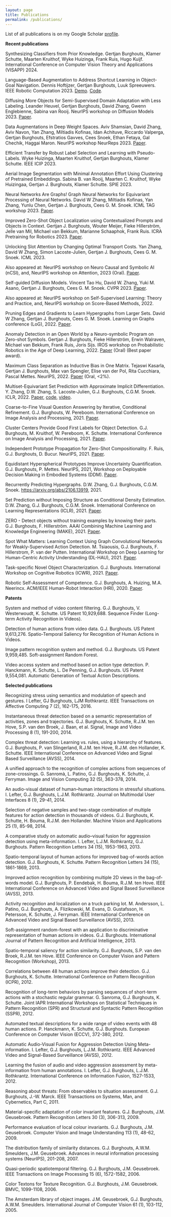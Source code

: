 ```yaml
---
layout: page
title: Publications
permalink: /publications/
---
```


List of all publications is on my Google Scholar <a href="https://scholar.google.com/citations?user=zN6afwwAAAAJ">profile</a>.

**Recent publications**

Synthesizing Classifiers from Prior Knowledge. Gertjan Burghouts, Klamer Schutte, Maarten Kruithof, Wyke Huizinga, Frank Ruis, Hugo Kuijf. International Conference on Computer Vision Theory and Applications (VISAPP) 2024.

Language-Based Augmentation to Address Shortcut Learning in Object-Goal Navigation. Dennis Hoftijzer, Gertjan Burghouts, Luuk Spreeuwers. IEEE Robotic Computation 2023. <a href="https://www.youtube.com/watch?v=sPQSdcJ1mik">Demo</a>. <a href="https://github.com/Dennishoftijzer/L-B_Augmentation">Code</a>.

Diffusing More Objects for Semi-Supervised Domain Adaptation with Less Labeling. Leander Heuvel, Gertjan Burghouts, David Zhang, Gwenn Englebienne, Sabina van Rooij. NeurIPS workshop on Diffusion Models 2023. <a href="https://arxiv.org/abs/2312.12000">Paper</a>.

Data Augmentations in Deep Weight Spaces. Aviv Shamsian, David Zhang, Aviv Navon, Yan Zhang, Miltiadis Kofinas, Idan Achituve, Riccardo Valperga, Gertjan Burghouts, Efstratios Gavves, Cees Snoek, Ethan Fetaya, Gal Chechik, Haggai Maron. NeurIPS workshop NeurReps 2023. <a href="https://openreview.net/pdf?id=jdT7PuqdSt">Paper</a>.

Efficient Transfer by Robust Label Selection and Learning with Pseudo-Labels. Wyke Huizinga, Maarten Kruithof, Gertjan Burghouts, Klamer Schutte. IEEE ICIP 2023.

Aerial Image Segmentation with Minimal Annotation Effort Using Clustering of Pretrained Embeddings. Sabina B. van Rooij, Maarten C. Kruithof, Wyke Huizingaa, Gertjan J. Burghouts, Klamer Schutte. SPIE 2023.

Neural Networks Are Graphs! Graph Neural Networks for Equivariant Processing of Neural Networks. David W Zhang, Miltiadis Kofinas, Yan Zhang, Yunlu Chen, Gertjan J. Burghouts, Cees G. M. Snoek. ICML TAG workshop 2023. <a href="https://openreview.net/forum?id=sCkLwG9wjy">Paper</a>.

Improved Zero-Shot Object Localization using Contextualized Prompts and Objects in Context. Gertjan J. Burghouts, Wouter Meijer, Fieke Hillerström, Jelle van Mil, Michael van Bekkum, Marianne Schaaphok, Frank Ruis. ICRA Pretraining for Robotics 2023. <a href="https://openreview.net/pdf?id=2vHLRXkpcS">Paper</a>.

Unlocking Slot Attention by Changing Optimal Transport Costs. Yan Zhang, David W Zhang, Simon Lacoste-Julien, Gertjan J. Burghouts, Cees G. M. Snoek. ICML 2023. 

Also appeared at: NeurIPS workshop on Neuro Causal and Symbolic AI (nCSI), and, NeurIPS workshop on Attention, 2023 (Oral). <a href="https://openreview.net/forum?id=27L6M45WI9">Paper</a>.

Self-guided Diffusion Models. Vincent Tao Hu, David W. Zhang, Yuki M. Asano, Gertjan J. Burghouts, Cees G. M. Snoek. CVPR 2023. <a href="https://arxiv.org/abs/2210.06462">Paper</a>. 

Also appeared at: NeurIPS workshop on Self-Supervised Learning: Theory and Practice, and, NeurIPS workshop on Score-Based Methods, 2022.

Pruning Edges and Gradients to Learn Hypergraphs from Larger Sets. David W Zhang, Gertjan J. Burghouts, Cees G. M. Snoek. Learning on Graphs conference (LoG), 2022. <a href="https://openreview.net/forum?id=tbqtGejMJW">Paper</a>.

Anomaly Detection in an Open World by a Neuro-symbolic Program on Zero-shot Symbols. Gertjan J. Burghouts, Fieke Hillerström, Erwin Walraven, Michael van Bekkum, Frank Ruis, Joris Sijs. IROS workshop on Probabilistic Robotics in the Age of Deep Learning, 2022. <a href="https://openreview.net/forum?id=Bg3ZO3nXJuA">Paper</a> (Oral) (Best paper award).

Maximum Class Separation as Inductive Bias in One Matrix. Tejaswi Kasarla, Gertjan J. Burghouts, Max van Spengler, Elise van der Pol, Rita Cucchiara, Pascal Mettes. NeurIPS, 2022. <a href="https://arxiv.org/abs/2206.08704">Paper</a> (Oral, <2%).

Multiset-Equivariant Set Prediction with Approximate Implicit Differentiation. Y. Zhang, D.W. Zhang, S. Lacoste-Julien, G.J. Burghouts, C.G.M. Snoek. ICLR, 2022. <a href="https://arxiv.org/abs/2111.12193">Paper</a>, <a href="https://github.com/davzha/multiset-equivariance">code</a>, <a href="https://www.youtube.com/watch?v=2iGmXmjaQus">video</a>.

Coarse-to-Fine Visual Question Answering by Iterative, Conditional Refinement. G.J. Burghouts, W. Pereboom. International Conference on Image Analysis and Processing, 2021. <a href="https://link.springer.com/chapter/10.1007/978-3-031-06430-2_35">Paper</a>.

Cluster Centers Provide Good First Labels for Object Detection. G.J. Burghouts, M. Kruithof, W. Pereboom, K. Schutte. International Conference on Image Analysis and Processing, 2021. <a href="https://link.springer.com/chapter/10.1007/978-3-031-06427-2_34">Paper</a>.

Independent Prototype Propagation for Zero-Shot Compositionality. F. Ruis, G.J. Burghouts, D. Bucur. NeurIPS, 2021. <a href="https://arxiv.org/abs/2106.00305">Paper</a>.

Equidistant Hyperspherical Prototypes Improve Uncertainty Quantification. G.J. Burghouts, P. Mettes. NeurIPS, 2021, Workshop on Deployable Decision Making in Embodied Systems (DDM). <a href="https://drive.google.com/file/d/1ikyuTJbV7sFXpZVLgQR2uDcpFzk574X5/view?usp=sharing">Paper</a>.

Recurrently Predicting Hypergraphs. D.W. Zhang, G.J. Burghouts, C.G.M. Snoek. <a href="https://arxiv.org/abs/2106.13919">https://arxiv.org/abs/2106.13919</a>, 2021.

Set Prediction without Imposing Structure as Conditional Density Estimation. D.W. Zhang, G.J. Burghouts, C.G.M. Snoek. International Conference on Learning Representations (ICLR), 2021. <a href="https://arxiv.org/abs/2010.04109">Paper</a>.

ZERO - Detect objects without training examples by knowing their parts. G.J. Burghouts, F. Hillerström. AAAI Combining Machine Learning and Knowledge Engineering (MAKE), 2021. <a href="http://ceur-ws.org/Vol-2846/paper3.pdf">Paper</a>.

Spot What Matters: Learning Context Using Graph Convolutional Networks for Weakly-Supervised Action Detection. M. Tsiaousis, G.J. Burghouts, F. Hillerstrom, P. van der Putten. International Workshop on Deep Learning for Human-Centric Activity Understanding (DL-HAU), 2021. <a href="https://arxiv.org/abs/2107.13648">Paper</a>.

Task-specific Novel Object Characterization. G.J. Burghouts. International Workshop on Cognitive Robotics (ICWR), 2021. <a href="https://link.springer.com/chapter/10.1007/978-3-030-68799-1_33">Paper</a>.

Robotic Self-Assessment of Competence. G.J. Burghouts, A. Huizing, M.A. Neerincx. ACM/IEEE Human-Robot Interaction (HRI), 2020. <a href="https://arxiv.org/abs/2005.01546">Paper</a>.

**Patents**

System and method of video content filtering. G.J. Burghouts, V. Westerwoudt, K. Schutte. US Patent 10,929,688. Sequence Finder (Long-term Activity Recognition in Videos).

Detection of human actions from video data. G.J. Burghouts. US Patent 9,613,276. Spatio-Temporal Saliency for Recognition of Human Actions in Videos.

Image pattern recognition system and method. G.J. Burghouts. US Patent 9,959,485. Soft-assignment Random Forest.

Video access system and method based on action type detection. P. Hanckmann, K. Schutte, L. De Penning, G.J. Burghouts. US Patent 9,554,081. Automatic Generation of Textual Action Descriptions.

**Selected publications**

Recognizing stress using semantics and modulation of speech and gestures. I Lefter, GJ Burghouts, LJM Rothkrantz. IEEE Transactions on Affective Computing 7 (2), 162-175, 2016.

Instantaneous threat detection based on a semantic representation of activities, zones and trajectories. G.J. Burghouts, K. Schutte, R.J.M. ten Hove, S.P. van den Broek, J. Baan, et al. Signal, Image and Video Processing 8 (1), 191-200, 2014.

Complex threat detection: Learning vs. rules, using a hierarchy of features. G.J. Burghouts, P. van Slingerland, R.J.M. ten Hove, R.J.M. den Hollander, K. Schutte. IEEE International Conference on Advanced Video and Signal Based Surveillance (AVSS), 2014.

A unified approach to the recognition of complex actions from sequences of zone-crossings. G. Sanromà, L. Patino, G.J. Burghouts, K. Schutte, J. Ferryman. Image and Vision Computing 32 (5), 363-378, 2014.

An audio-visual dataset of human–human interactions in stressful situations. I. Lefter, G.J. Burghouts, L.J.M. Rothkrantz. Journal on Multimodal User Interfaces 8 (1), 29-41, 2014.

Selection of negative samples and two-stage combination of multiple features for action detection in thousands of videos. G.J. Burghouts, K. Schutte, H. Bouma, R.J.M. den Hollander. Machine Vision and Applications 25 (1), 85-98, 2014.

A comparative study on automatic audio–visual fusion for aggression detection using meta-information. I. Lefter, L.J.M. Rothkrantz, G.J. Burghouts. Pattern Recognition Letters 34 (15), 1953-1963, 2013.

Spatio-temporal layout of human actions for improved bag-of-words action detection. G.J. Burghouts, K. Schutte. Pattern Recognition Letters 34 (15), 1861-1869, 2013.

Improved action recognition by combining multiple 2D views in the bag-of-words model. G.J. Burghouts, P. Eendebak, H.  Bouma, R.J.M. ten Hove. IEEE International Conference on Advanced Video and Signal Based Surveillance (AVSS), 2013.

Activity recognition and localization on a truck parking lot. M. Andersson, L. Patino, G.J. Burghouts, A. Flizikowski, M. Evans, D. Gustafsson, H. Petersson, K. Schutte, J. Ferryman. IEEE International Conference on Advanced Video and Signal Based Surveillance (AVSS), 2013.

Soft-assignment random-forest with an application to discriminative representation of human actions in videos. G.J. Burghouts. International Journal of Pattern Recognition and Artificial Intelligence, 2013.

Spatio-temporal saliency for action similarity. G.J. Burghouts, S.P. van den Broek, R.J.M. ten Hove. IEEE Conference on Computer Vision and Pattern Recognition (Workshop), 2013.

Correlations between 48 human actions improve their detection. G.J. Burghouts, K. Schutte. International Conference on Pattern Recognition (ICPR), 2012.

Recognition of long-term behaviors by parsing sequences of short-term actions with a stochastic regular grammar. G. Sanroma, G.J. Burghouts, K. Schutte. Joint IAPR International Workshops on Statistical Techniques in Pattern Recognition (SPR) and Structural and Syntactic Pattern Recognition (SSPR), 2012.

Automated textual descriptions for a wide range of video events with 48 human actions. P. Hanckmann, K. Schutte, G.J. Burghouts. European Conference on Computer Vision (ECCV), 372-380, 2012.

Automatic Audio-Visual Fusion for Aggression Detection Using Meta-information. I. Lefter, G.J. Burghouts, L.J.M. Rothkrantz. IEEE Advanced Video and Signal-Based Surveillance (AVSS), 2012.

Learning the fusion of audio and video aggression assessment by meta-information from human annotations. I. Lefter, G.J. Burghouts, L.J.M. Rothkrantz. International Conference on Information Fusion, 1527-1533, 2012.

Reasoning about threats: From observables to situation assessment. G.J. Burghouts, J.-W. Marck. IEEE Transactions on Systems, Man, and Cybernetics, Part C, 2011.

Material-specific adaptation of color invariant features. G.J. Burghouts, J.M. Geusebroek. Pattern Recognition Letters 30 (3), 306-313, 2009.

Performance evaluation of local colour invariants. G.J. Burghouts, J.M. Geusebroek. Computer Vision and Image Understanding 113 (1), 48-62, 2009.

The distribution family of similarity distances. G.J. Burghouts, A.W.M. Smeulders, J.M. Geusebroek. Advances in neural information processing systems (NeurIPS), 201-208, 2007.

Quasi-periodic spatiotemporal filtering. G.J. Burghouts, J.M. Geusebroek. IEEE Transactions on Image Processing 15 (6), 1572-1582, 2006.

Color Textons for Texture Recognition. G.J. Burghouts, J.M. Geusebroek. BMVC, 1099-1108, 2006.

The Amsterdam library of object images. J.M. Geusebroek, G.J. Burghouts, A.W.M. Smeulders. International Journal of Computer Vision 61 (1), 103-112, 2005.
